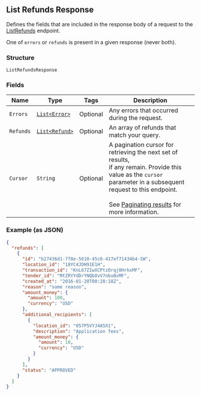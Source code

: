 ## List Refunds Response

Defines the fields that are included in the response body of
a request to the [ListRefunds](#endpoint-listrefunds) endpoint.

One of `errors` or `refunds` is present in a given response (never both).

### Structure

`ListRefundsResponse`

### Fields

| Name | Type | Tags | Description |
|  --- | --- | --- | --- |
| `Errors` | [`List<Error>`](/doc/models/error.md) | Optional | Any errors that occurred during the request. |
| `Refunds` | [`List<Refund>`](/doc/models/refund.md) | Optional | An array of refunds that match your query. |
| `Cursor` | `String` | Optional | A pagination cursor for retrieving the next set of results,<br>if any remain. Provide this value as the `cursor` parameter in a subsequent<br>request to this endpoint.<br><br>See [Paginating results](#paginatingresults) for more information. |

### Example (as JSON)

```json
{
  "refunds": [
    {
      "id": "b27436d1-7f8e-5610-45c6-417ef71434b4-SW",
      "location_id": "18YC4JDH91E1H",
      "transaction_id": "KnL67ZIwXCPtzOrqj0HrkxMF",
      "tender_id": "MtZRYYdDrYNQbOvV7nbuBvMF",
      "created_at": "2016-01-20T00:28:18Z",
      "reason": "some reason",
      "amount_money": {
        "amount": 100,
        "currency": "USD"
      },
      "additional_recipients": [
        {
          "location_id": "057P5VYJ4A5X1",
          "description": "Application fees",
          "amount_money": {
            "amount": 10,
            "currency": "USD"
          }
        }
      ],
      "status": "APPROVED"
    }
  ]
}
```

